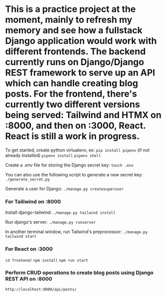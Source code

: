 # This is a practice project at the moment, mainly to refresh my memory and see how a fullstack Django application would work with different frontends. The backend currently runs on Django/Django REST framework to serve up an API which can handle creating blog posts. For the frontend, there's currently two different versions being served: Tailwind and HTMX on :8000, and then on :3000, React. React is still a work in progress.

To get started, create python virtualenv, ex:
`pip install pipenv` (if not already installed)
`pipenv install`
`pipenv shell`

Create a .env file for storing the Django secret key:
`touch .env` 

You can also use the following script to generate a new secret key: 
`./generate_secret.py`

Generate a user for Django: 
`./manage.py createsuperuser`

### For Tailiwind on :8000
Install django-tailwind:
`./manage.py tailwind install`

Run django's server:
`./manage.py runserver`

In another terminal window, run Tailwind's preprocessor:
`./manage.py tailwind start`

### For React on :3000
`cd frontend/`
`npm install`
`npm run start`

### Perform CRUD operations to create blog posts using Django REST API on :8000
`http://localhost:8000/api/posts/`
